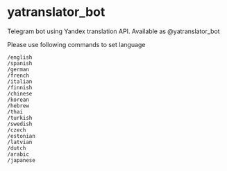 # yatranslator_bot
Telegram bot using Yandex translation API. Available as @yatranslator_bot

Please use following commands to set language
```
/english
/spanish
/german
/french
/italian
/finnish
/chinese
/korean
/hebrew
/thai
/turkish
/swedish
/czech
/estonian
/latvian
/dutch
/arabic
/japanese
```
